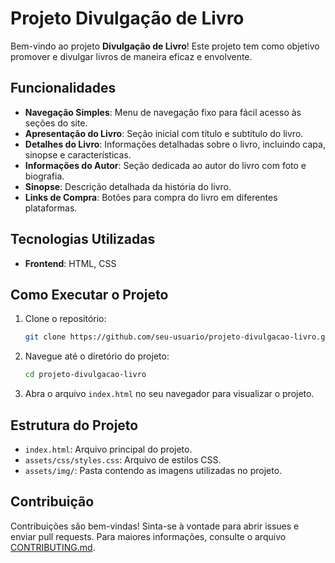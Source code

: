 # Projeto Divulgação de Livro

Bem-vindo ao projeto **Divulgação de Livro**! Este projeto tem como objetivo promover e divulgar livros de maneira eficaz e envolvente.

## Funcionalidades

- **Navegação Simples**: Menu de navegação fixo para fácil acesso às seções do site.
- **Apresentação do Livro**: Seção inicial com título e subtítulo do livro.
- **Detalhes do Livro**: Informações detalhadas sobre o livro, incluindo capa, sinopse e características.
- **Informações do Autor**: Seção dedicada ao autor do livro com foto e biografia.
- **Sinopse**: Descrição detalhada da história do livro.
- **Links de Compra**: Botões para compra do livro em diferentes plataformas.

## Tecnologias Utilizadas

- **Frontend**: HTML, CSS

## Como Executar o Projeto

1. Clone o repositório:
    ```bash
    git clone https://github.com/seu-usuario/projeto-divulgacao-livro.git
    ```
2. Navegue até o diretório do projeto:
    ```bash
    cd projeto-divulgacao-livro
    ```
3. Abra o arquivo `index.html` no seu navegador para visualizar o projeto.

## Estrutura do Projeto

- `index.html`: Arquivo principal do projeto.
- `assets/css/styles.css`: Arquivo de estilos CSS.
- `assets/img/`: Pasta contendo as imagens utilizadas no projeto.

## Contribuição

Contribuições são bem-vindas! Sinta-se à vontade para abrir issues e enviar pull requests. Para maiores informações, consulte o arquivo [CONTRIBUTING.md](CONTRIBUTING.md).

